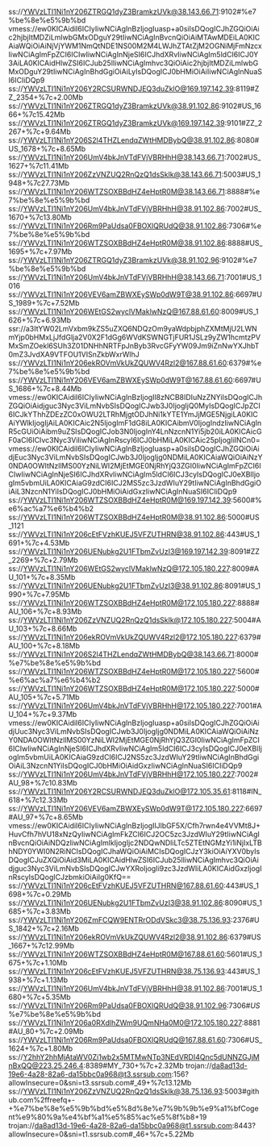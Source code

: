 ss://YWVzLTI1Ni1nY206ZTRGQ1dyZ3BramkzUVk@38.143.66.71:9102#%e7%be%8e%e5%9b%bd
vmess://ew0KICAidiI6ICIyIiwNCiAgInBzIjogIuasp+a0siIsDQogICJhZGQiOiAic2hjbjItMDZiLmlwbGMxODguY29tIiwNCiAgInBvcnQiOiAiMTAwMDEiLA0KICAiaWQiOiAiNjVjYWM1NmQtNDE1NS00M2M4LWJhZTAtZjM2OGNiMjFmNzcxIiwNCiAgImFpZCI6ICIwIiwNCiAgInNjeSI6ICJhdXRvIiwNCiAgIm5ldCI6ICJ0Y3AiLA0KICAidHlwZSI6ICJub25lIiwNCiAgImhvc3QiOiAic2hjbjItMDZiLmlwbGMxODguY29tIiwNCiAgInBhdGgiOiAiLyIsDQogICJ0bHMiOiAiIiwNCiAgInNuaSI6ICIiDQp9
ss://YWVzLTI1Ni1nY206Y2RCSURWNDJEQ3duZklO@169.197.142.39:8119#ZZ_2354+%7c+2.00Mb
ss://YWVzLTI1Ni1nY206ZTRGQ1dyZ3BramkzUVk@38.91.102.86:9102#US_1666+%7c15.42Mb
ss://YWVzLTI1Ni1nY206ZTRGQ1dyZ3BramkzUVk@169.197.142.39:9101#ZZ_2267+%7c+9.64Mb
ss://YWVzLTI1Ni1nY206S2l4THZLendqZWtHMDBybQ@38.91.102.86:8080#US_1678+%7c+8.65Mb
ss://YWVzLTI1Ni1nY206UmV4bkJnVTdFVjVBRHhH@38.143.66.71:7002#US_1627+%7c11.41Mb
ss://YWVzLTI1Ni1nY206ZzVNZUQ2RnQzQ1dsSklk@38.143.66.71:5003#US_1948+%7c27.73Mb
ss://YWVzLTI1Ni1nY206WTZSOXBBdHZ4eHptR0M@38.143.66.71:8888#%e7%be%8e%e5%9b%bd
ss://YWVzLTI1Ni1nY206UmV4bkJnVTdFVjVBRHhH@38.91.102.86:7002#US_1670+%7c13.80Mb
ss://YWVzLTI1Ni1nY206Rm9PaUdsa0FBOXlQRUdQ@38.91.102.86:7306#%e7%be%8e%e5%9b%bd
ss://YWVzLTI1Ni1nY206WTZSOXBBdHZ4eHptR0M@38.91.102.86:8888#US_1695+%7c+7.97Mb
ss://YWVzLTI1Ni1nY206ZTRGQ1dyZ3BramkzUVk@38.91.102.96:9102#%e7%be%8e%e5%9b%bd
ss://YWVzLTI1Ni1nY206UmV4bkJnVTdFVjVBRHhH@38.143.66.71:7001#US_1016
ss://YWVzLTI1Ni1nY206VEV6amZBWXEySWp0dW9T@38.91.102.86:6697#US_1989+%7c+7.52Mb
ss://YWVzLTI1Ni1nY206WEtGS2wyclVMaklwNzQ@167.88.61.60:8009#US_1626+%7c+6.93Mb
ssr://a3ItYW02LmVxbm9kZS5uZXQ6NDQzOm9yaWdpbjphZXMtMjU2LWNmYjp0bHMxLjJfdGlja2V0X2F1dGg6WVdKSWNGTjFUR1JSLz9yZW1hcmtzPVMxSmZOekl6SUh3Z01DNHhNRTFpJnByb3RvcGFyYW09Jm9iZnNwYXJhbT0mZ3JvdXA9VTFOU1VISnZkbWxrWlhJ
ss://YWVzLTI1Ni1nY206ekROVmVkUkZQUWV4Rzl2@167.88.61.60:6379#%e7%be%8e%e5%9b%bd
ss://YWVzLTI1Ni1nY206VEV6amZBWXEySWp0dW9T@167.88.61.60:6697#US_1686+%7c+8.44Mb
vmess://ew0KICAidiI6ICIyIiwNCiAgInBzIjogIl8zNCB8IDIuNzZNYiIsDQogICJhZGQiOiAidjguc3Nyc3ViLmNvbSIsDQogICJwb3J0IjogIjQ0MyIsDQogICJpZCI6ICJkYThhZDEzZC0xOWU2LTRhMjgtODJhNi1kYTE1YmJjMGE5NjgiLA0KICAiYWlkIjogIjAiLA0KICAic2N5IjogImF1dG8iLA0KICAibmV0IjogIndzIiwNCiAgInR5cGUiOiAibm9uZSIsDQogICJob3N0IjogInY4LnNzcnN1Yi5jb20iLA0KICAicGF0aCI6ICIvc3Nyc3ViIiwNCiAgInRscyI6ICJ0bHMiLA0KICAic25pIjogIiINCn0=
vmess://ew0KICAidiI6ICIyIiwNCiAgInBzIjogIuasp+a0siIsDQogICJhZGQiOiAidjEuc3Nyc3ViLmNvbSIsDQogICJwb3J0IjogIjg0NDMiLA0KICAiaWQiOiAiNzY0NDA0OWItNzllMS00YzNiLWI2MjEtMGE0NjRhYjQ3ZGI0IiwNCiAgImFpZCI6ICIwIiwNCiAgInNjeSI6ICJhdXRvIiwNCiAgIm5ldCI6ICJ3cyIsDQogICJ0eXBlIjogIm5vbmUiLA0KICAiaG9zdCI6ICJ2MS5zc3JzdWIuY29tIiwNCiAgInBhdGgiOiAiL3NzcnN1YiIsDQogICJ0bHMiOiAidGxzIiwNCiAgInNuaSI6ICIiDQp9
ss://YWVzLTI1Ni1nY206WTZSOXBBdHZ4eHptR0M@169.197.142.39:5600#%e6%ac%a7%e6%b4%b2
ss://YWVzLTI1Ni1nY206WTZSOXBBdHZ4eHptR0M@38.91.102.86:5000#US_1121
ss://YWVzLTI1Ni1nY206cEtFVzhKUEJ5VFZUTHRN@38.91.102.86:443#US_1691+%7c+4.53Mb
ss://YWVzLTI1Ni1nY206UENubkg2U1FTbmZvUzI3@169.197.142.39:8091#ZZ_2269+%7c+2.79Mb
ss://YWVzLTI1Ni1nY206WEtGS2wyclVMaklwNzQ@172.105.180.227:8009#AU_101+%7c+8.35Mb
ss://YWVzLTI1Ni1nY206UENubkg2U1FTbmZvUzI3@38.91.102.86:8091#US_1990+%7c+7.95Mb
ss://YWVzLTI1Ni1nY206WTZSOXBBdHZ4eHptR0M@172.105.180.227:8888#AU_106+%7c+8.93Mb
ss://YWVzLTI1Ni1nY206ZzVNZUQ2RnQzQ1dsSklk@172.105.180.227:5004#AU_103+%7c+8.66Mb
ss://YWVzLTI1Ni1nY206ekROVmVkUkZQUWV4Rzl2@172.105.180.227:6379#AU_100+%7c+8.18Mb
ss://YWVzLTI1Ni1nY206S2l4THZLendqZWtHMDBybQ@38.143.66.71:8000#%e7%be%8e%e5%9b%bd
ss://YWVzLTI1Ni1nY206WTZSOXBBdHZ4eHptR0M@172.105.180.227:5600#%e6%ac%a7%e6%b4%b2
ss://YWVzLTI1Ni1nY206WTZSOXBBdHZ4eHptR0M@172.105.180.227:5000#AU_105+%7c+5.71Mb
ss://YWVzLTI1Ni1nY206UmV4bkJnVTdFVjVBRHhH@172.105.180.227:7001#AU_104+%7c+9.37Mb
vmess://ew0KICAidiI6ICIyIiwNCiAgInBzIjogIuasp+a0siIsDQogICJhZGQiOiAidjUuc3Nyc3ViLmNvbSIsDQogICJwb3J0IjogIjg0NDMiLA0KICAiaWQiOiAiNzY0NDA0OWItNzllMS00YzNiLWI2MjEtMGE0NjRhYjQ3ZGI0IiwNCiAgImFpZCI6ICIwIiwNCiAgInNjeSI6ICJhdXRvIiwNCiAgIm5ldCI6ICJ3cyIsDQogICJ0eXBlIjogIm5vbmUiLA0KICAiaG9zdCI6ICJ2NS5zc3JzdWIuY29tIiwNCiAgInBhdGgiOiAiL3NzcnN1YiIsDQogICJ0bHMiOiAidGxzIiwNCiAgInNuaSI6ICIiDQp9
ss://YWVzLTI1Ni1nY206UmV4bkJnVTdFVjVBRHhH@172.105.180.227:7002#AU_98+%7c10.83Mb
ss://YWVzLTI1Ni1nY206Y2RCSURWNDJEQ3duZklO@172.105.35.61:8118#IN_618+%7c12.33Mb
ss://YWVzLTI1Ni1nY206VEV6amZBWXEySWp0dW9T@172.105.180.227:6697#AU_97+%7c+8.65Mb
vmess://ew0KICAidiI6ICIyIiwNCiAgInBzIjogIlJlbGF5X/Cfh7rwn4e4VVMt8J+HuvCfh7hVU18xNzQyIiwNCiAgImFkZCI6ICJ2OC5zc3JzdWIuY29tIiwNCiAgInBvcnQiOiAiNDQzIiwNCiAgImlkIjogIjc2NDQwNDliLTc5ZTEtNGMzYi1iNjIxLTBhNDY0YWI0N2RiNCIsDQogICJhaWQiOiAiMCIsDQogICJzY3kiOiAiYXV0byIsDQogICJuZXQiOiAid3MiLA0KICAidHlwZSI6ICJub25lIiwNCiAgImhvc3QiOiAidjguc3Nyc3ViLmNvbSIsDQogICJwYXRoIjogIi9zc3JzdWIiLA0KICAidGxzIjogInRscyIsDQogICJzbmkiOiAiIg0KfQ==
ss://YWVzLTI1Ni1nY206cEtFVzhKUEJ5VFZUTHRN@167.88.61.60:443#US_1698+%7c+0.29Mb
ss://YWVzLTI1Ni1nY206UENubkg2U1FTbmZvUzI3@38.91.102.86:8090#US_1685+%7c+3.83Mb
ss://YWVzLTI1Ni1nY206ZmFCQW9ENTRrODdVSkc3@38.75.136.93:2376#US_1842+%7c+2.16Mb
ss://YWVzLTI1Ni1nY206ekROVmVkUkZQUWV4Rzl2@38.91.102.86:6379#US_1667+%7c12.99Mb
ss://YWVzLTI1Ni1nY206WTZSOXBBdHZ4eHptR0M@167.88.61.60:5601#US_1675+%7c+1.10Mb
ss://YWVzLTI1Ni1nY206cEtFVzhKUEJ5VFZUTHRN@38.75.136.93:443#US_1938+%7c+1.13Mb
ss://YWVzLTI1Ni1nY206UmV4bkJnVTdFVjVBRHhH@38.91.102.86:7001#US_1680+%7c+5.35Mb
ss://YWVzLTI1Ni1nY206Rm9PaUdsa0FBOXlQRUdQ@38.91.102.96:7306#_US_%e7%be%8e%e5%9b%bd
ss://YWVzLTI1Ni1nY206a0RXdlhZWm9UQmNHa0M0@172.105.180.227:8881#AU_80+%7c+2.09Mb
ss://YWVzLTI1Ni1nY206Rm9PaUdsa0FBOXlQRUdQ@167.88.61.60:7306#US_1624+%7c+1.80Mb
ss://Y2hhY2hhMjAtaWV0Zi1wb2x5MTMwNTp3NEdVRDI4Qnc5dUNNZGJjMnBxQQ@223.25.246.4:8389#MY_730+%7c+2.32Mb
trojan://da8ad13d-19e6-4a28-82a6-da15bbc0a968@t3.ssrsub.com:156?allowInsecure=0&sni=t3.ssrsub.com#_49+%7c13.12Mb
ss://YWVzLTI1Ni1nY206ZzVNZUQ2RnQzQ1dsSklk@38.75.136.93:5003#github.com%2ffreefq+-+%e7%be%8e%e5%9b%bd%e5%8d%8e%e7%9b%9b%e9%a1%bfCogent%e9%80%9a%e4%bf%a1%e5%85%ac%e5%8f%b8+19
trojan://da8ad13d-19e6-4a28-82a6-da15bbc0a968@t1.ssrsub.com:8443?allowInsecure=0&sni=t1.ssrsub.com#_46+%7c+5.22Mb
